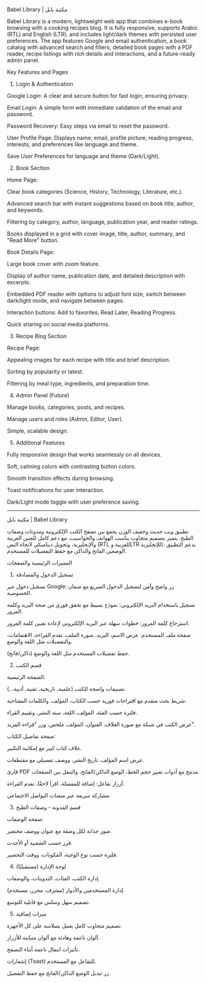 Babel Library | مكتبة بابل

Babel Library is a modern, lightweight web app that combines e-book browsing with a cooking recipes blog. It is fully responsive, supports Arabic (RTL) and English (LTR), and includes light/dark themes with persisted user preferences. The app features Google and email authentication, a book catalog with advanced search and filters, detailed book pages with a PDF reader, recipe listings with rich details and interactions, and a future-ready admin panel.

Key Features and Pages
1) Login & Authentication

Google Login: A clear and secure button for fast login, ensuring privacy.

Email Login: A simple form with immediate validation of the email and password.

Password Recovery: Easy steps via email to reset the password.

User Profile Page: Displays name, email, profile picture, reading progress, interests, and preferences like language and theme.

Save User Preferences for language and theme (Dark/Light).

2) Book Section

Home Page:

Clear book categories (Science, History, Technology, Literature, etc.).

Advanced search bar with instant suggestions based on book title, author, and keywords.

Filtering by category, author, language, publication year, and reader ratings.

Books displayed in a grid with cover image, title, author, summary, and "Read More" button.

Book Details Page:

Large book cover with zoom feature.

Display of author name, publication date, and detailed description with excerpts.

Embedded PDF reader with options to adjust font size, switch between dark/light mode, and navigate between pages.

Interaction buttons: Add to favorites, Read Later, Reading Progress.

Quick sharing on social media platforms.

3) Recipe Blog Section

Recipe Page:

Appealing images for each recipe with title and brief description.

Sorting by popularity or latest.

Filtering by meal type, ingredients, and preparation time.

4) Admin Panel (Future)

Manage books, categories, posts, and recipes.

Manage users and roles (Admin, Editor, User).

Simple, scalable design.

5) Additional Features

Fully responsive design that works seamlessly on all devices.

Soft, calming colors with contrasting button colors.

Smooth transition effects during browsing.

Toast notifications for user interaction.

Dark/Light mode toggle with user preference saving.

______________________________________________________________________________

مكتبة بابل | Babel Library

تطبيق ويب حديث وخفيف الوزن يجمع بين تصفح الكتب الإلكترونية ومدونات وصفات الطبخ. يتميز بتصميم متجاوب يناسب الهواتف والحواسيب، مع دعم كامل للغتين العربية والإنجليزية، وتحويل ديناميكي لاتجاه النص (RTL للعربية وLTR للإنجليزية). يدعم التطبيق الوضعين الفاتح والداكن مع حفظ التفضيلات للمستخدم.

المميزات الرئيسية والصفحات
1) تسجيل الدخول والمصادقة

تسجيل دخول عبر Google: زر واضح وآمن لتسجيل الدخول السريع مع ضمان الخصوصية.

تسجيل باستخدام البريد الإلكتروني: نموذج بسيط مع تحقق فوري من صحة البريد وكلمة المرور.

استرجاع كلمة المرور: خطوات سهلة عبر البريد الإلكتروني لإعادة تعيين كلمة المرور.

صفحة ملف المستخدم: عرض الاسم، البريد، صورة الملف، تقدم القراءة، الاهتمامات، والتفضيلات مثل اللغة والوضع.

حفظ تفضيلات المستخدم مثل اللغة والوضع (داكن/فاتح).

2) قسم الكتب

الصفحة الرئيسية:

تصنيفات واضحة للكتب (علمية، تاريخية، تقنية، أدبية...).

شريط بحث متقدم مع اقتراحات فورية حسب الكتاب، المؤلف، والكلمات المفتاحية.

فلترة حسب الفئة، المؤلف، اللغة، سنة النشر، وتقييم القراء.

عرض الكتب في شبكة مع صورة الغلاف، العنوان، المؤلف، ملخص، وزر "قراءة المزيد".

صفحة تفاصيل الكتاب:

غلاف كتاب كبير مع إمكانية التكبير.

عرض اسم المؤلف، تاريخ النشر، ووصف تفصيلي مع مقتطفات.

قارئ PDF مدمج مع أدوات تغيير حجم الخط، الوضع الداكن/الفاتح، والتنقل بين الصفحات.

أزرار تفاعل: إضافة للمفضلة، اقرأ لاحقًا، تقدم القراءة.

مشاركة سريعة عبر منصات التواصل الاجتماعي.

3) قسم المدونة - وصفات الطبخ

صفحة الوصفات:

صور جذابة لكل وصفة مع عنوان ووصف مختصر.

فرز حسب الشعبية أو الأحدث.

فلترة حسب نوع الوجبة، المكونات، ووقت التحضير.

4) لوحة الإدارة (مستقبليًا)

إدارة الكتب، الفئات، التدوينات، والوصفات.

إدارة المستخدمين والأدوار (مشرف، محرر، مستخدم).

تصميم سهل وسلس مع قابلية للتوسع.

5) ميزات إضافية

تصميم متجاوب كامل يعمل بسلاسة على كل الأجهزة.

ألوان ناعمة وهادئة مع ألوان متباينة للأزرار.

تأثيرات انتقال ناعمة أثناء التصفح.

إشعارات (Toast) للتفاعل مع المستخدم.

زر تبديل الوضع الداكن/الفاتح مع حفظ التفضيل.
